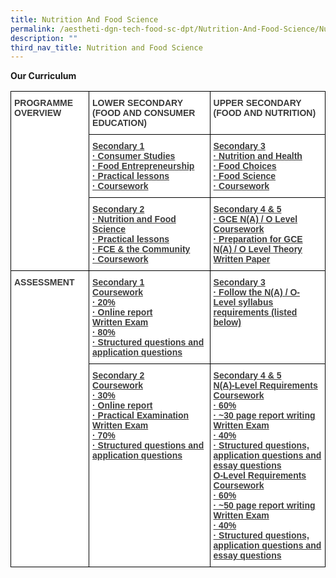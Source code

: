 ```yaml
---
title: Nutrition And Food Science
permalink: /aestheti-dgn-tech-food-sc-dpt/Nutrition-And-Food-Science/Nutrition-And-Food-Science/
description: ""
third_nav_title: Nutrition and Food Science
---
```

**Our Curriculum**

<style type="text/css">
.tg  {border-collapse:collapse;border-spacing:0;}
.tg td{border-color:black;border-style:solid;border-width:1px;font-family:Arial, sans-serif;font-size:14px;
  overflow:hidden;padding:10px 5px;word-break:normal;}
.tg th{border-color:black;border-style:solid;border-width:1px;font-family:Arial, sans-serif;font-size:14px;
  font-weight:normal;overflow:hidden;padding:10px 5px;word-break:normal;}
.tg .tg-c1uv{background-color:#FFF;color:#3A3A3A;font-weight:bold;text-align:left;vertical-align:top}
.tg .tg-c5gh{background-color:#FFF;color:#3A3A3A;font-weight:bold;text-align:left;text-decoration:underline;vertical-align:top}
</style>
<table class="tg">
<thead>
  <tr>
    <th class="tg-c1uv" rowspan="3"><span style="font-weight:bold;font-style:inherit">PROGRAMME OVERVIEW</span></th>
    <th class="tg-c1uv"><span style="font-weight:bold;font-style:inherit">LOWER SECONDARY (FOOD AND CONSUMER EDUCATION)</span></th>
    <th class="tg-c1uv"><span style="font-weight:bold;font-style:inherit">UPPER SECONDARY (FOOD AND NUTRITION)</span></th>
  </tr>
  <tr>
    <th class="tg-c5gh">Secondary 1<br><span style="font-weight:inherit;font-style:inherit">·        Consumer Studies</span><br><span style="font-weight:inherit;font-style:inherit">·        Food Entrepreneurship</span><br><span style="font-weight:inherit;font-style:inherit">·        Practical lessons</span><br><span style="font-weight:inherit;font-style:inherit">·        Coursework</span></th>
    <th class="tg-c5gh">Secondary 3<br><span style="font-weight:inherit;font-style:inherit">·        Nutrition and Health</span><br><span style="font-weight:inherit;font-style:inherit">·        Food Choices</span><br><span style="font-weight:inherit;font-style:inherit">·        Food Science</span><br><span style="font-weight:inherit;font-style:inherit">·        Coursework</span></th>
  </tr>
  <tr>
    <th class="tg-c5gh">Secondary 2<br><span style="font-weight:inherit;font-style:inherit">·        Nutrition and Food Science</span><br><span style="font-weight:inherit;font-style:inherit">·        Practical lessons</span><br><span style="font-weight:inherit;font-style:inherit">·        FCE & the Community</span><br><span style="font-weight:inherit;font-style:inherit">·        Coursework</span></th>
    <th class="tg-c5gh">Secondary 4 & 5<br><span style="font-weight:inherit;font-style:inherit">·        GCE N(A) / O Level Coursework</span><br><span style="font-weight:inherit;font-style:inherit">·        Preparation for GCE N(A) / O Level Theory Written Paper</span></th>
  </tr>
</thead>
<tbody>
  <tr>
    <td class="tg-c1uv" rowspan="2"><span style="font-weight:bold;font-style:inherit">ASSESSMENT</span></td>
    <td class="tg-c5gh">Secondary 1<br>Coursework<br><span style="font-weight:inherit;font-style:inherit">·        20%</span><br><span style="font-weight:inherit;font-style:inherit">·        Online report</span><br>Written Exam<br><span style="font-weight:inherit;font-style:inherit">·        80%</span><br><span style="font-weight:inherit;font-style:inherit">·        Structured questions and  application questions</span></td>
    <td class="tg-c5gh">Secondary 3<br><span style="font-weight:inherit;font-style:inherit">·        Follow the N(A) / O-Level syllabus requirements (listed below)</span></td>
  </tr>
  <tr>
    <td class="tg-c5gh">Secondary 2<br>Coursework<br><span style="font-weight:inherit;font-style:inherit">·        30%</span><br><span style="font-weight:inherit;font-style:inherit">·        Online report</span><br><span style="font-weight:inherit;font-style:inherit">·        Practical Examination</span><br>Written Exam<br><span style="font-weight:inherit;font-style:inherit">·        70%</span><br><span style="font-weight:inherit;font-style:inherit">·        Structured questions and  application questions</span><br> </td>
    <td class="tg-c5gh">Secondary 4 & 5<br>N(A)-Level Requirements<br>Coursework<br><span style="font-weight:inherit;font-style:inherit">·        60%</span><br><span style="font-weight:inherit;font-style:inherit">·        ~30 page report writing</span><br>Written Exam <br><span style="font-weight:inherit;font-style:inherit">·        40%</span><br><span style="font-weight:inherit;font-style:inherit">·        Structured questions, application questions and essay questions</span><br>O-Level Requirements<br>Coursework <br><span style="font-weight:inherit;font-style:inherit">·        60%</span><br><span style="font-weight:inherit;font-style:inherit">·        ~50 page report writing</span><br>Written Exam<br><span style="font-weight:inherit;font-style:inherit">·        40%</span><br><span style="font-weight:inherit;font-style:inherit">·        Structured questions, application questions and essay questions</span></td>
  </tr>
</tbody>
</table>